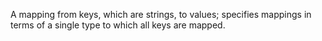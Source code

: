 A mapping from keys, which are strings, to values; specifies mappings in terms of a single type to which all keys are mapped.
